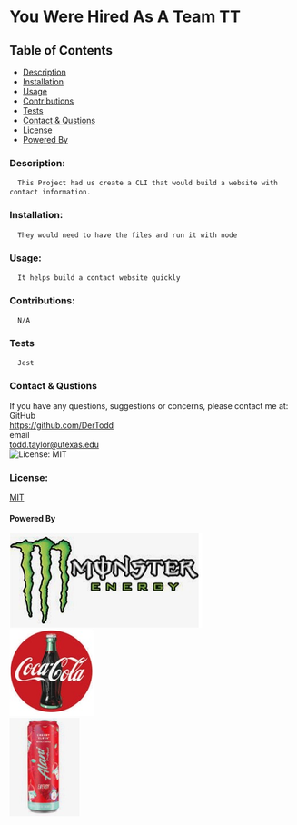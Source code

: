 
  # You Were Hired As A Team TT

  ## Table of Contents
  * [Description](#descrip)
  * [Installation](#install)
  * [Usage](#usage)
  * [Contributions](#contri)
  * [Tests](#tests)
  * [Contact & Qustions](#contact)
  * [License](#license)
  * [Powered By](#powered-by)
  <a name='descrip'></a>
  ### Description:
      This Project had us create a CLI that would build a website with contact information.

  <a name='install'></a>
  ### Installation:
      They would need to have the files and run it with node

  <a name='usage'></a>
  ### Usage: 
      It helps build a contact website quickly

  <a name='contri'></a>
  ### Contributions:
      N/A

  <a name='tests'></a>
  ### Tests
      Jest

  <a name='contact'></a>
  ### Contact & Qustions
  If you have any questions, suggestions or concerns, please contact me at:  
  GitHub  
  https://github.com/DerTodd  
  email  
      todd.taylor@utexas.edu  
![License: MIT](https://img.shields.io/badge/License-MIT-yellow.svg)
  <a name='licnese'></a>
  ### License:
  [MIT](https://opensource.org/licenses/MIT)

  <a name='powered-by'></a>
  #### Powered By
  ![Monster](./assets/images/monster.jpg)  
  ![Coke](./assets/images/coke.jpg)  
  ![Alani Nu](./assets/images/alani_nu.jpg) 